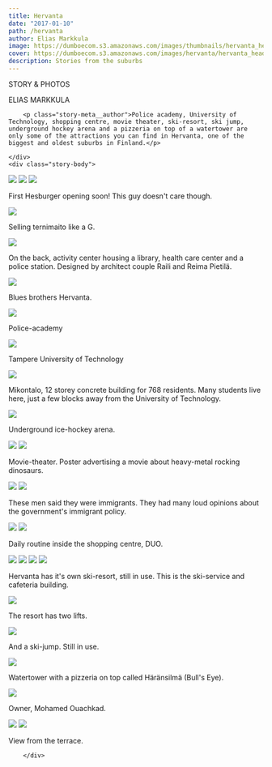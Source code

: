 ```yaml
---
title: Hervanta
date: "2017-01-10"
path: /hervanta
author: Elias Markkula
image: https://dumboecom.s3.amazonaws.com/images/thumbnails/hervanta_header.jpg
cover: https://dumboecom.s3.amazonaws.com/images/hervanta/hervanta_header.jpg
description: Stories from the suburbs
---
```


<div class="story">
    <div class="story-meta">
        <p>STORY & PHOTOS</p>
        <p class="story-meta__author">ELIAS MARKKULA</p>
       
        
        <p class="story-meta__author">Police academy, University of Technology, shopping centre, movie theater, ski-resort, ski jump, underground hockey arena and a pizzeria on top of a watertower are only some of the attractions you can find in Hervanta, one of the biggest and oldest suburbs in Finland.</p>
        
    </div>
    <div class="story-body">
    

   
    
<img src="https://dumboecom.s3.amazonaws.com/images/hervanta/hervanta2.jpg">
<img src="https://dumboecom.s3.amazonaws.com/images/hervanta/hervanta3.jpg">
<img src="https://dumboecom.s3.amazonaws.com/images/hervanta/hervanta9.jpg">

<p class="photo-caption">First Hesburger opening soon! This guy doesn't care though.</p>
<img src="https://dumboecom.s3.amazonaws.com/images/hervanta/hervanta5.jpg">
<p class="photo-caption">Selling ternimaito like a G.</p>
<img src="https://dumboecom.s3.amazonaws.com/images/hervanta/hervanta6.jpg">
<p class="photo-caption">On the back, activity center housing a library, health care center and a police station. Designed by architect couple Raili and Reima Pietilä. </p>
<img src="https://dumboecom.s3.amazonaws.com/images/hervanta/hervanta7.jpg">
<p class="photo-caption">Blues brothers Hervanta.</p>
<img src="https://dumboecom.s3.amazonaws.com/images/hervanta/hervanta25.jpg">
<p class="photo-caption">Police-academy</p>
<img src="https://dumboecom.s3.amazonaws.com/images/hervanta/hervanta20.jpg">
<p class="photo-caption">Tampere University of Technology</p>
<img src="https://dumboecom.s3.amazonaws.com/images/hervanta/hervanta27.jpg">
<p class="photo-caption">Mikontalo, 12 storey concrete building for 768 residents. Many students live here, just a few blocks away from the University of Technology. </p>
<img src="https://dumboecom.s3.amazonaws.com/images/hervanta/hervanta19.jpg">
<p class="photo-caption">Underground ice-hockey arena.</p>
<img src="https://dumboecom.s3.amazonaws.com/images/hervanta/hervanta11.jpg">
<img src="https://dumboecom.s3.amazonaws.com/images/hervanta/hervanta10.jpg">
<p class="photo-caption">Movie-theater. Poster advertising a movie about heavy-metal rocking dinosaurs.</p>
<img src="https://dumboecom.s3.amazonaws.com/images/hervanta/hervanta8.jpg">
<img src="https://dumboecom.s3.amazonaws.com/images/hervanta/hervanta14.jpg">
<p class="photo-caption">These men said they were immigrants. They had many loud opinions about the government's immigrant policy. </p>
<img src="https://dumboecom.s3.amazonaws.com/images/hervanta/hervanta15.jpg">
<img src="https://dumboecom.s3.amazonaws.com/images/hervanta/hervanta12.jpg">
<p class="photo-caption">Daily routine inside the shopping centre, DUO.</p>
<img src="https://dumboecom.s3.amazonaws.com/images/hervanta/hervanta13.jpg">
<img src="https://dumboecom.s3.amazonaws.com/images/hervanta/hervanta24.jpg">
<img src="https://dumboecom.s3.amazonaws.com/images/hervanta/hervanta26.jpg">

<img src="https://dumboecom.s3.amazonaws.com/images/hervanta/hervanta18.jpg">
<p class="photo-caption">Hervanta has it's own ski-resort, still in use. This is the ski-service and cafeteria building.</p>
<img src="https://dumboecom.s3.amazonaws.com/images/hervanta/hervanta17.jpg">
<p class="photo-caption">The resort has two lifts.</p>
<img src="https://dumboecom.s3.amazonaws.com/images/hervanta/hervanta16.jpg">
<p class="photo-caption">And a ski-jump. Still in use.</p>
<img src="https://dumboecom.s3.amazonaws.com/images/hervanta/hervanta21.jpg">
<p class="photo-caption">Watertower with a pizzeria on top called Häränsilmä (Bull's Eye).</p>
<img src="https://dumboecom.s3.amazonaws.com/images/hervanta/hervanta23.jpg">
<p class="photo-caption">Owner, Mohamed Ouachkad.</p>
<img src="https://dumboecom.s3.amazonaws.com/images/hervanta/hervanta22.jpg">
<img src="https://dumboecom.s3.amazonaws.com/images/hervanta/hervanta1.jpg">
<p class="photo-caption">View from the terrace.</p>

       
        </div>
</div>